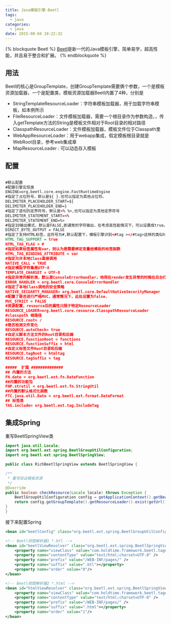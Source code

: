 ```yaml
---
title: Java模板引擎-Beetl
tags:
  - java
categories:
  - java
date: 2015-08-04 18:22:32
---
```


{% blockquote Beetl %}
[Beetl](http://ibeetl.com/guide/beetl.html)是新一代的Java模板引擎，简单易学，超高性能，并且易于整合和扩展。
{% endblockquote %}
<!-- more -->

## 用法 ##
Beetl的核心是GroupTemplate，创建GroupTemplate需要俩个参数，一个是模板资源加载器，一个是配置类，模板资源加载器Beetl内置了4种，分别是

* StringTemplateResourceLoader：字符串模板加载器，用于加载字符串模板，如本例所示
* FileResourceLoader：文件模板加载器，需要一个根目录作为参数构造，，传入getTemplate方法的String是模板文件相对于Root目录的相对路径
* ClasspathResourceLoader：文件模板加载器，模板文件位于Classpath里
* WebAppResourceLoader：用于webapp集成，假定模板根目录就是WebRoot目录，参考web集成章
* MapResourceLoader : 可以动态存入模板

## 配置 ##
``` xml

#默认配置
#配置引擎实现类
ENGINE=org.beetl.core.engine.FastRuntimeEngine
#指定了占位符号，默认是${ }.也可以指定为其他占位符。
DELIMITER_PLACEHOLDER_START=${
DELIMITER_PLACEHOLDER_END=}
#指定了语句的定界符号，默认是<% %>,也可以指定为其他定界符号
DELIMITER_STATEMENT_START=<%
DELIMITER_STATEMENT_END=%>
#指定IO输出模式，默认是FALSE,即通常的字符输出，在考虑高性能情况下，可以设置成true。
DIRECT_BYTE_OUTPUT = FALSE
#指定了支持HTML标签，且符号为#,默认配置下，模板引擎识别<#tag ></#tag>这样的类似html标签，并能调用相应的标签函数或者模板文件。你也可以指定别的符号，如bg: 则识别<bg:
HTML_TAG_SUPPORT = true
HTML_TAG_FLAG = #
#指定如果标签属性有var，则认为是需要绑定变量给模板的标签函数
HTML_TAG_BINDING_ATTRIBUTE = var
#指定允许本地Class直接调用
NATIVE_CALL = TRUE
#指定模板字符集是UTF-8
TEMPLATE_CHARSET = UTF-8
#指定异常的解析类，默认是ConsoleErrorHandler，他将在render发生异常的时候在后台打印出错误信息（System.out)。
ERROR_HANDLER = org.beetl.core.ConsoleErrorHandler
#指定了本地Class调用的安全策略
NATIVE_SECUARTY_MANAGER= org.beetl.core.DefaultNativeSecurityManager
#配置了是否进行严格MVC，通常情况下，此处设置为false.
MVC_STRICT = FALSE
#资源配置，resource后的属性只限于特定ResourceLoader
RESOURCE_LOADER=org.beetl.core.resource.ClasspathResourceLoader
#classpath 根路径
RESOURCE.root= /
#是否检测文件变化
RESOURCE.autoCheck= true
#自定义脚本方法文件的Root目录和后缀
RESOURCE.functionRoot = functions
RESOURCE.functionSuffix = html
#自定义标签文件Root目录和后缀
RESOURCE.tagRoot = htmltag
RESOURCE.tagSuffix = tag

#####  扩展 ##############
## 内置的方法
FN.date = org.beetl.ext.fn.DateFunction
##内置的功能包
FNP.strutil = org.beetl.ext.fn.StringUtil
##内置的默认格式化函数
FTC.java.util.Date = org.beetl.ext.format.DateFormat
## 标签类
TAG.include= org.beetl.ext.tag.IncludeTag
```

## 集成Spring ##
重写BeetlSpringView类
``` java
import java.util.Locale;
import org.beetl.ext.spring.BeetlGroupUtilConfiguration;
import org.beetl.ext.spring.BeetlSpringView;

public class RichBeetlSpringView extends BeetlSpringView {

/**
 * 重写验证模板资源
 */
@Override
public boolean checkResource(Locale locale) throws Exception {
    BeetlGroupUtilConfiguration config = getApplicationContext().getBean(BeetlGroupUtilConfiguration.class);
    return config.getGroupTemplate().getResourceLoader().exist(getUrl());
}
}
```
接下来配置Spring
``` xml
<bean id="beetlConfig" class="org.beetl.ext.spring.BeetlGroupUtilConfiguration" init-method="init"/>

<!-- Beetl视图解析器1 *.btl -->
<bean id="beetlViewResolver" class="org.beetl.ext.spring.BeetlSpringViewResolver">
    <property name="viewClass" value="com.holdtime.framework.beetl.tagext.RichBeetlSpringView"/>
    <property name="contentType" value="text/html;charset=UTF-8" />
    <property name="prefix" value="/WEB-INF/pages/" />
    <property name="suffix" value=".btl"></property>
    <property name="order" value="0"/>
</bean>

<!-- Beetl视图解析器2 *.html -->
<bean id="htmlViewResolver" class="org.beetl.ext.spring.BeetlSpringViewResolver">
    <property name="viewClass" value="com.holdtime.framework.beetl.tagext.RichBeetlSpringView"/>
    <property name="contentType" value="text/html;charset=UTF-8" />
    <property name="prefix" value="/WEB-INF/pages/" />
    <property name="suffix" value=".html"></property>
    <property name="order" value="1"/>
</bean>

```